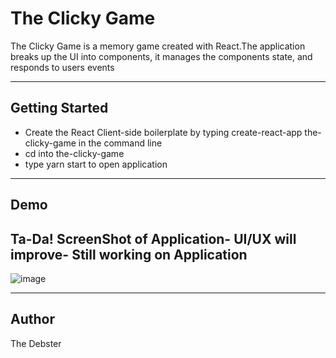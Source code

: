 

# The Clicky Game
The Clicky Game is a memory game created with React.The application breaks up the UI into components, it manages the components state, and responds to users events
- - -

## Getting Started 

* Create the React Client-side boilerplate by typing create-react-app the-clicky-game in the command line  
* cd into the-clicky-game 
* type yarn start to open application
- - -

## Demo


## Ta-Da! ScreenShot of Application- UI/UX will improve- Still working on Application 

![image](https://user-images.githubusercontent.com/32282229/42199136-be098ea0-7e5a-11e8-872a-095bc6e47f59.png)
- - -

## Author

The Debster 


